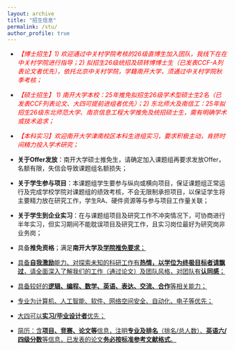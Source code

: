 ```yaml
---
layout: archive
title: "招生信息"
permalink: /stu/
author_profile: true
---
```


+ <h16 style="color:red"><em>【博士招生】1) 欢迎通过中关村学院考核的26级直博生加入团队，我线下在在中关村学院进行指导；2) 拟招生26级统招及硕转博博士生（已发表CCF-A列表论文者优先），依托北京中关村学院，学籍南开大学，须通过中关村学院秋季考核；</em></h16>
  
+ <h16 style="color:red"><em>【硕士招生】 1) 南开大学本校：25年推免拟招生26级学术型硕士生2名（已发表CCF列表论文、大四可提前进组者优先）；2) 东北师大及南信工：25年拟招生26级东北师范大学、南京信息工程大学推免及统招硕士生，需有明确学术或技术追求；</em></h16>

+ <h16 style="color:red"><em>【本科实习】欢迎南开大学津南校区本科生进组实习，要求积极主动，肯挤时间精力投入学术研究；</em></h16>

+ **关于Offer发放**：南开大学硕士推免生，请确定加入课题组再要求发放Offer，名额有限，失信会导致课题组名额损失；

+ **关于学生参与项目**：本课题组学生要参与纵向或横向项目，保证课题组正常运行及完成学校学院对课题组的绩效考核，不会无限制承担项目，以保证学生将主要精力放在研究工作，学生RA、硬件资源等与参与项目工作量关联；
  
+ **关于学生到企业实习**：在与课题组项目及研究工作不冲突情况下，可协商进行半年实习，但实习期间不能耽误项目及研究工作，且实习岗位最好为研究岗非业务岗；

+ 具备**推免资格**；满足**南开大学及**<a href="https://cc.nankai.edu.cn/2025/0708/c13297a575022/page.htm" target="_blank" style="background-color: rgb(255, 255, 255);" _href="https://cc.nankai.edu.cn/2025/0708/c13297a575022/page.htm">**学院推免要求**；

+ 具备**自我激励**能力、对探索未知的科研工作有**热情，以学位为终极目标者请飘过**，请全面深入了解我们的工作（通过论文）及团队风格，对团队有**认同感**；

+ 具备较好的**逻辑、编程、数学、英语、表达、交流、合作**等相关能力；

+ 专业为计算机、人工智能、软件、网络空间安全、自动化、电子等优先；

+ 大四可以**实习/毕业设计者**优先；

+ 简历：含**项目、竞赛、论文等**信息，注明**专业及排名**（排名/总人数）、**英语六/四级分数**等信息，已发表的论文**务必按标准参考文献格式**。
